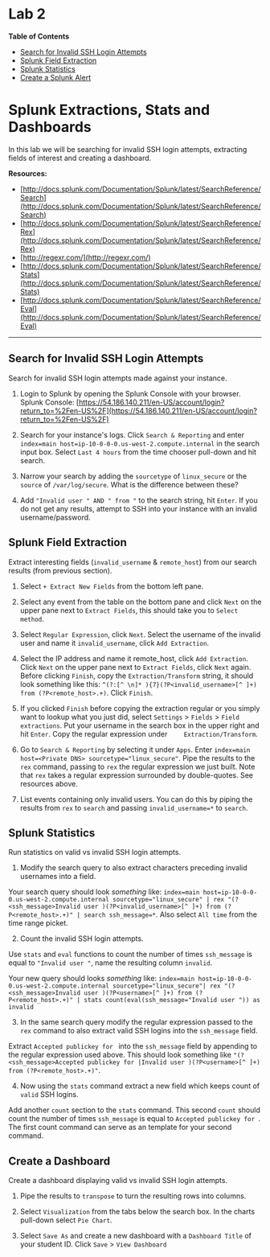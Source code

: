 # Lab 2

**Table of Contents**

- [Search for Invalid SSH Login Attempts](##search-for-invalid-ssh-login-attempts)
- [Splunk Field Extraction](##splunk-field-extraction)
- [Splunk Statistics](##splunk-statistics)
- [Create a Splunk Alert](##create-a-splunk-alert)


# Splunk Extractions, Stats and Dashboards

In this lab we will be searching for invalid SSH login attempts, extracting fields of interest and creating a dashboard.

**Resources:**

* [http://docs.splunk.com/Documentation/Splunk/latest/SearchReference/Search](http://docs.splunk.com/Documentation/Splunk/latest/SearchReference/Search)
* [http://docs.splunk.com/Documentation/Splunk/latest/SearchReference/Rex](http://docs.splunk.com/Documentation/Splunk/latest/SearchReference/Rex)
* [http://regexr.com/](http://regexr.com/)
* [http://docs.splunk.com/Documentation/Splunk/latest/SearchReference/Stats](http://docs.splunk.com/Documentation/Splunk/latest/SearchReference/Stats)
* [http://docs.splunk.com/Documentation/Splunk/latest/SearchReference/Eval](http://docs.splunk.com/Documentation/Splunk/latest/SearchReference/Eval)

---

## Search for Invalid SSH Login Attempts

Search for invalid SSH login attempts made against your instance.

1. Login to Splunk by opening the Splunk Console with your browser. Splunk Console: [https://54.186.140.211/en-US/account/login?return_to=%2Fen-US%2F](https://54.186.140.211/en-US/account/login?return_to=%2Fen-US%2F)

2. Search for your instance's logs. Click `Search & Reporting` and enter `index=main host=ip-10-0-0-0.us-west-2.compute.internal` in the search input box. Select `Last 4 hours` from the time chooser pull-down and hit search.

3. Narrow your search by adding the `sourcetype` of `linux_secure` or the `source` of `/var/log/secure`. What is the difference between these?

4. Add `"Invalid user " AND " from "` to the search string, hit `Enter`. If you do not get any results, attempt to SSH into your instance with an invalid username/password.

## Splunk Field Extraction

Extract interesting fields (`invalid_username` & `remote_host`) from our search results (from previous section).

1. Select `+ Extract New Fields` from the bottom left pane.

2. Select any event from the table on the bottom pane and click `Next` on the upper pane next to `Extract Fields`, this should take you to `Select method`.

3. Select `Regular Expression`, click `Next`. Select the username of the invalid user and name it `invalid_username`, click `Add Extraction`.

4. Select the IP address and name it remote_host, click `Add Extraction`. Click `Next` on the upper pane next to `Extract Fields`, click `Next` again. Before clicking `Finish`, copy the `Extraction/Transform` string, it should look something like this: `^(?:[^ \n]* ){7}(?P<invalid_username>[^ ]+) from (?P<remote_host>.+)`. Click `Finish`.

5. If you clicked `Finish` before copying the extraction regular or you simply want to lookup what you just did, select `Settings` > `Fields` > `Field extractions`. Put your username in the search box in the upper right and hit `Enter`. Copy the regular expression under ` 	Extraction/Transform`.

6. Go to `Search & Reporting` by selecting it under `Apps`. Enter `index=main host=<Private DNS> sourcetype="linux_secure"`. Pipe the results to the `rex` command, passing to `rex` the regular expression we just built. Note that `rex` takes a regular expression surrounded by double-quotes. See resources above.

7. List events containing only invalid users. You can do this by piping the results from `rex` to `search` and passing `invalid_username=*` to `search`.

## Splunk Statistics

Run statistics on valid vs invalid SSH login attempts.

1. Modify the search query to also extract characters preceding invalid usernames into a field.

  Your search query should look *something* like: `index=main host=ip-10-0-0-0.us-west-2.compute.internal sourcetype="linux_secure" | rex "(?<ssh_message>Invalid user )(?P<invalid_username>[^ ]+) from (?P<remote_host>.+)" | search ssh_message=*`. Also select `All time` from the time range picket.

2. Count the invalid SSH login attempts.

  Use `stats` and `eval` functions to count the number of times `ssh_message` is equal to `"Invalid user "`, name the resulting column `invalid`.

  Your new query should looks *something* like: `index=main host=ip-10-0-0-0.us-west-2.compute.internal sourcetype="linux_secure"| rex "(?<ssh_message>Invalid user )(?P<username>[^ ]+) from (?P<remote_host>.+)" | stats count(eval(ssh_message="Invalid user ")) as invalid`

3. In the same search query modify the regular expression passed to the `rex` command to also extract valid SSH logins into the `ssh_message` field.

  Extract `Accepted publickey for ` into the `ssh_message` field by appending to the regular expression used above. This should look something like `"(?<ssh_message>Accepted publickey for |Invalid user )(?P<username>[^ ]+) from (?P<remote_host>.+)"`.

4. Now using the `stats` command extract a new field which keeps count of `valid` SSH logins.

  Add another `count` section to the `stats` command. This second `count` should count the number of times `ssh_message` is equal to `Accepted publickey for `. The first count command can serve as an template for your second command.

## Create a Dashboard

Create a dashboard displaying valid vs invalid SSH login attempts.

1. Pipe the results to `transpose` to turn the resulting rows into columns.

2. Select `Visualization` from the tabs below the search box. In the charts pull-down select `Pie Chart`.

3. Select `Save As` and create a new dashboard with a `Dashboard Title` of your student ID. Click `Save` > `View Dashboard`
